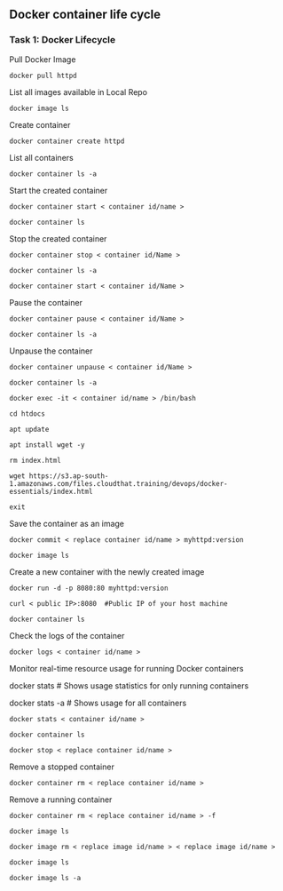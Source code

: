## Docker container life cycle

### Task 1: Docker Lifecycle 
Pull Docker Image
```
docker pull httpd
```
List all images available in Local Repo
```
docker image ls
```
Create container
```
docker container create httpd
```
List all containers
```
docker container ls -a
```
Start the created container
```
docker container start < container id/name >
```
```
docker container ls
```
Stop the created container
```
docker container stop < container id/Name >
```
```
docker container ls -a
```
```
docker container start < container id/Name >
```
Pause the container
```
docker container pause < container id/Name >
```
```
docker container ls -a
```
Unpause the container
```
docker container unpause < container id/Name >
```
```
docker container ls -a
```
```
docker exec -it < container id/name > /bin/bash
```
```
cd htdocs
```
```
apt update
```
```
apt install wget -y
```
```
rm index.html
```
```
wget https://s3.ap-south-1.amazonaws.com/files.cloudthat.training/devops/docker-essentials/index.html
```
```
exit
```
Save the container as an image 
```
docker commit < replace container id/name > myhttpd:version
```
```
docker image ls
```
Create a new container with the newly created image
```
docker run -d -p 8080:80 myhttpd:version
```
```
curl < public IP>:8080  #Public IP of your host machine
```
```
docker container ls
```
Check the logs of the container
```
docker logs < container id/name >
```
Monitor real-time resource usage for running Docker containers

docker stats         # Shows usage statistics for only running containers

docker stats -a      # Shows usage for all containers
```
docker stats < container id/name > 
```
```
docker container ls
```
```
docker stop < replace container id/name >
```
Remove a stopped container
```
docker container rm < replace container id/name > 
```
Remove a running container 
```
docker container rm < replace container id/name > -f
```
```
docker image ls
```
```
docker image rm < replace image id/name > < replace image id/name >
```
```
docker image ls
```
```
docker image ls -a
```

